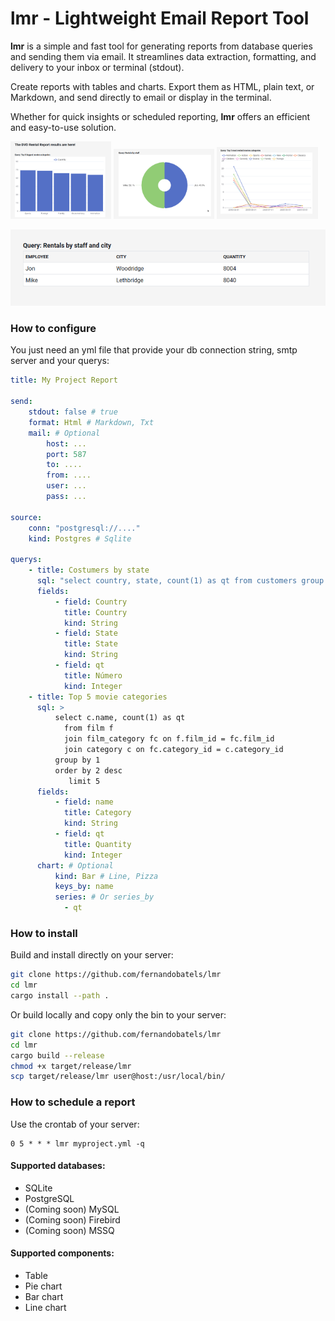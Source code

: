 # lmr - Lightweight Email Report Tool

**lmr** is a simple and fast tool for generating reports from database queries and sending them via email. It streamlines data extraction, formatting, and delivery to your inbox or terminal (stdout).

Create reports with tables and charts. Export them as HTML, plain text, or Markdown, and send directly to email or display in the terminal.

Whether for quick insights or scheduled reporting, **lmr** offers an efficient and easy-to-use solution.

<p float="left">
  <img src="https://github.com/fernandobatels/lmr/blob/main/samples/bar.png" width="32%" />
  <img src="https://github.com/fernandobatels/lmr/blob/main/samples/pizza.png" width="32%" />
  <img src="https://github.com/fernandobatels/lmr/blob/main/samples/line.png" width="32%" />
</p>
<p float="right">
  <img src="https://github.com/fernandobatels/lmr/blob/main/samples/table.png" />
</p>

### How to configure

You just need an yml file that provide your db connection string, smtp server and your querys:

```yaml
title: My Project Report

send:
    stdout: false # true
    format: Html # Markdown, Txt
    mail: # Optional
        host: ...
        port: 587
        to: ....
        from: ....
        user: ...
        pass: ...

source:
    conn: "postgresql://...."
    kind: Postgres # Sqlite

querys:
    - title: Costumers by state
      sql: "select country, state, count(1) as qt from customers group by 1, 2 limit 10"
      fields:
          - field: Country
            title: Country
            kind: String
          - field: State
            title: State
            kind: String
          - field: qt
            title: Número
            kind: Integer
    - title: Top 5 movie categories
      sql: >
          select c.name, count(1) as qt
            from film f
            join film_category fc on f.film_id = fc.film_id
            join category c on fc.category_id = c.category_id
          group by 1
          order by 2 desc
             limit 5
      fields:
          - field: name
            title: Category
            kind: String
          - field: qt
            title: Quantity
            kind: Integer
      chart: # Optional
          kind: Bar # Line, Pizza
          keys_by: name
          series: # Or series_by
            - qt
```


### How to install

Build and install directly on your server:
```bash
git clone https://github.com/fernandobatels/lmr
cd lmr
cargo install --path .
```

Or build locally and copy only the bin to your server:

```bash
git clone https://github.com/fernandobatels/lmr
cd lmr
cargo build --release
chmod +x target/release/lmr
scp target/release/lmr user@host:/usr/local/bin/
```

### How to schedule a report

Use the crontab of your server:

```
0 5 * * * lmr myproject.yml -q
```

#### Supported databases:
- SQLite
- PostgreSQL
 - (Coming soon) MySQL
 - (Coming soon) Firebird
 - (Coming soon) MSSQ

#### Supported components:
- Table
- Pie chart
- Bar chart
- Line chart
